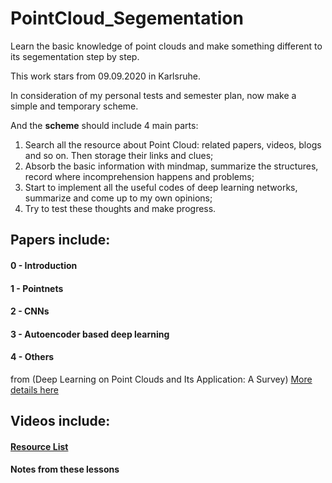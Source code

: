 # PointCloud_Segementation
Learn the basic knowledge of point clouds and make something different to its segementation step by step.

This work stars from 09.09.2020 in Karlsruhe.

In consideration of my personal tests and semester plan, now make a simple and temporary scheme.

And the **scheme** should include 4 main parts:

1. Search all the resource about Point Cloud: related papers, videos, blogs and so on. Then storage their links and clues;
2. Absorb the basic information with mindmap, summarize the structures, record where incomprehension happens and problems;
3. Start to implement all the useful codes of deep learning networks, summarize and come up to my own opinions;
4. Try to test these thoughts and make progress.


## Papers include:

#### 0 - Introduction
#### 1 - Pointnets
#### 2 - CNNs
#### 3 - Autoencoder based deep learning
#### 4 - Others

from (Deep Learning on Point Clouds and Its Application: A Survey)
[More details here](https://github.com/Akira2017inFrankfurt/PointCloud_Segementation/tree/master/Papers/0-Introduction)

## Videos include:
#### [Resource List](https://github.com/Akira2017inFrankfurt/PointCloud_Segementation/blob/master/Videos/Summary.md)
#### Notes from these lessons
